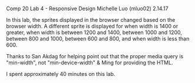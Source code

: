 Comp 20 Lab 4 - Responsive Design
Michelle Luo (mluo02)
2.14.17

In this lab, the sprites displayed in the browser changed based on the browser
width. A different sprite is displayed for when width is 1400 or greater,
when width is between 1200 and 1400, between 1000 and 1200, between 800 and 
1000, between 600 and 800, and when width is less than 600.

Thanks to San Akdag for helping point out that the proper media query is 
"min-width", not "min-device-width" & Ming for providing the HTML.

I spent approximately 40 minutes on this lab.
